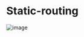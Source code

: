 # Static-routing
![image](https://github.com/user-attachments/assets/ef727c86-c824-4876-bebe-1163b32bcf7b)
